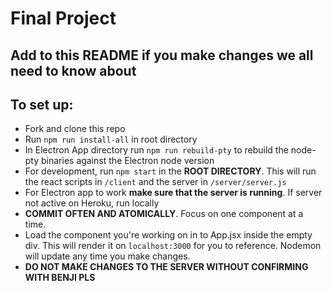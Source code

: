 # Final Project

## Add to this README if you make changes we all need to know about

## To set up:
- Fork and clone this repo
- Run `npm run install-all` in root directory
- In Electron App directory run `npm run rebuild-pty` to rebuild the node-pty binaries against the Electron node version
- For development, run `npm start` in the **ROOT DIRECTORY**. This will run the react scripts in `/client` and the server in `/server/server.js`
- For Electron app to work **make sure that the server is running**. If server not active on Heroku, run locally
- **COMMIT OFTEN AND ATOMICALLY**. Focus on one component at a time. 
- Load the component you're working on in to App.jsx inside the empty div. This will render it on `localhost:3000` for you to reference. Nodemon will update any time you make changes.
- **DO NOT MAKE CHANGES TO THE SERVER WITHOUT CONFIRMING WITH BENJI PLS**